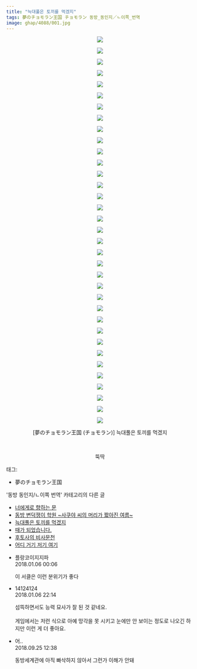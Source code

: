 ```yaml
---
title: "늑대풀은 토끼를 먹겠지"
tags: 夢のチョモラン王国 チョモラン 동방_동인지／ㄴ이쪽_번역
image: ghap/4088/001.jpg
---
```

<div class="article">
<p style="text-align: center; clear: none; float: none;"><img src="{{ site.nasurl }}/ghap/4088/001.jpg"/></p>
<p style="text-align: center; clear: none; float: none;"><img src="{{ site.nasurl }}/ghap/4088/002.jpg"/></p>
<p style="text-align: center; clear: none; float: none;"><img src="{{ site.nasurl }}/ghap/4088/003.jpg"/></p>
<p style="text-align: center; clear: none; float: none;"><img src="{{ site.nasurl }}/ghap/4088/004.jpg"/></p>
<p style="text-align: center; clear: none; float: none;"><img src="{{ site.nasurl }}/ghap/4088/005.jpg"/></p>
<p style="text-align: center; clear: none; float: none;"><img src="{{ site.nasurl }}/ghap/4088/006.jpg"/></p>
<p style="text-align: center; clear: none; float: none;"><img src="{{ site.nasurl }}/ghap/4088/007.jpg"/></p>
<p style="text-align: center; clear: none; float: none;"><img src="{{ site.nasurl }}/ghap/4088/008.jpg"/></p>
<p style="text-align: center; clear: none; float: none;"><img src="{{ site.nasurl }}/ghap/4088/009.jpg"/></p>
<p style="text-align: center; clear: none; float: none;"><img src="{{ site.nasurl }}/ghap/4088/010.jpg"/></p>
<p style="text-align: center; clear: none; float: none;"><img src="{{ site.nasurl }}/ghap/4088/011.jpg"/></p>
<p style="text-align: center; clear: none; float: none;"><img src="{{ site.nasurl }}/ghap/4088/012.jpg"/></p>
<p style="text-align: center; clear: none; float: none;"><img src="{{ site.nasurl }}/ghap/4088/013.jpg"/></p>
<p style="text-align: center; clear: none; float: none;"><img src="{{ site.nasurl }}/ghap/4088/014.jpg"/></p>
<p style="text-align: center; clear: none; float: none;"><img src="{{ site.nasurl }}/ghap/4088/015.jpg"/></p>
<p style="text-align: center; clear: none; float: none;"><img src="{{ site.nasurl }}/ghap/4088/016.jpg"/></p>
<p style="text-align: center; clear: none; float: none;"><img src="{{ site.nasurl }}/ghap/4088/017.jpg"/></p>
<p style="text-align: center; clear: none; float: none;"><img src="{{ site.nasurl }}/ghap/4088/018.jpg"/></p>
<p style="text-align: center; clear: none; float: none;"><img src="{{ site.nasurl }}/ghap/4088/019.jpg"/></p>
<p style="text-align: center; clear: none; float: none;"><img src="{{ site.nasurl }}/ghap/4088/020.jpg"/></p>
<p style="text-align: center; clear: none; float: none;"><img src="{{ site.nasurl }}/ghap/4088/021.jpg"/></p>
<p style="text-align: center; clear: none; float: none;"><img src="{{ site.nasurl }}/ghap/4088/022.jpg"/></p>
<p style="text-align: center; clear: none; float: none;"><img src="{{ site.nasurl }}/ghap/4088/023.jpg"/></p>
<p style="text-align: center; clear: none; float: none;"><img src="{{ site.nasurl }}/ghap/4088/024.jpg"/></p>
<p style="text-align: center; clear: none; float: none;"><img src="{{ site.nasurl }}/ghap/4088/025.jpg"/></p>
<p style="text-align: center; clear: none; float: none;"><img src="{{ site.nasurl }}/ghap/4088/026.jpg"/></p>
<p style="text-align: center; clear: none; float: none;"><img src="{{ site.nasurl }}/ghap/4088/027.jpg"/></p>
<p style="text-align: center; clear: none; float: none;"><img src="{{ site.nasurl }}/ghap/4088/028.jpg"/></p>
<p style="text-align: center; clear: none; float: none;"><img src="{{ site.nasurl }}/ghap/4088/029.jpg"/></p>
<p style="text-align: center; clear: none; float: none;"><img src="{{ site.nasurl }}/ghap/4088/030.jpg"/></p>
<p style="text-align: center; clear: none; float: none;"><img src="{{ site.nasurl }}/ghap/4088/031.jpg"/></p>
<p style="text-align: center; clear: none; float: none;"><img src="{{ site.nasurl }}/ghap/4088/032.jpg"/></p>
<p style="text-align: center; clear: none; float: none;"><img src="{{ site.nasurl }}/ghap/4088/033.jpg"/></p>
<p style="text-align: center; clear: none; float: none;"><img src="{{ site.nasurl }}/ghap/4088/034.jpg"/></p>
<p style="text-align: center; clear: none; float: none;"><img src="{{ site.nasurl }}/ghap/4088/035.jpg"/></p>
<p style="text-align: center; clear: none; float: none;">[夢のチョモラン王国 (チョモラン)] 늑대풀은 토끼를 먹겠지</p>
<p style="text-align: center; clear: none; float: none;"><br/></p>
<p style="text-align: center; clear: none; float: none;">뚝딱</p>
</div><div class="tagTrail">
<p>태그: </p>
<ul>
<li>夢のチョモラン王国</li>
</ul>
</div><div class="another">
<p>'동방 동인지/ㄴ이쪽 번역' 카테고리의 다른 글</p>
<ul>
<li><a href="/2018-01-07-ghap_4096">너에게로 향하는 문</a></li>
<li><a href="/2018-01-07-ghap_4095">동방 변덕쟁이 학원 ~사쿠야 씨의 머리가 짧아진 여름~</a></li>
<li><a href="/2018-01-05-ghap_4088">늑대풀은 토끼를 먹겠지</a></li>
<li><a href="/2018-01-05-ghap_4082">때가 되었습니다.</a></li>
<li><a href="/2018-01-04-ghap_4078">후토사의 비사문천</a></li>
<li><a href="/2017-12-31-ghap_4076">어디 거기 저기 여기</a></li>
</ul>
</div><div class="cb_module cb_fluid">
<div class="cb_wrt cb_profile">
<div class="comment">
<ul>
<li class="cb_thumb_off" id="comment15167508">
<div class="cb_comment_area">
<div class="cb_info_area">
<div class="cb_section">
<span class="cb_nick_name">플랑코이지지파</span>
</div>
<div class="cb_section">
<span class="cb_date">2018.01.06 00:06 </span>
</div>
</div>
<div class="cb_dsc_comment">
<p class="cb_dsc">
											이 서클은 이런 분위기가 좋다
										</p>
</div>
</div></li>
<li class="cb_thumb_off" id="comment15168059">
<div class="cb_comment_area">
<div class="cb_info_area">
<div class="cb_section">
<span class="cb_nick_name">14124124</span>
</div>
<div class="cb_section">
<span class="cb_date">2018.01.06 22:14 </span>
</div>
</div>
<div class="cb_dsc_comment">
<p class="cb_dsc">
											섬뜩하면서도 능력 묘사가 잘 된 것 같네요.<br/>
<br/>
게임에서는 저런 식으로 아예 망각을 못 시키고 눈에만 안 보이는 정도로 나오긴 하지만 이런 게 더 좋아요.
										</p>
</div>
</div></li>
<li class="cb_thumb_off" id="comment15339472">
<div class="cb_comment_area">
<div class="cb_info_area">
<div class="cb_section">
<span class="cb_nick_name">어..</span>
</div>
<div class="cb_section">
<span class="cb_date">2018.09.25 12:38 </span>
</div>
</div>
<div class="cb_dsc_comment">
<p class="cb_dsc">
											동방세계관에 아직 빠삭하지 않아서 그런가 이해가 안돼
										</p>
</div>
</div></li>
</ul>
</div>
</div><!-- commentList close -->
</div>